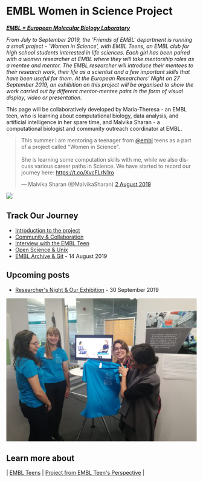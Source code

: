 # EMBL Women in Science Project

***[EMBL = European Molecular Biology Laboratory](https://embl.de)***

*From July to September 2019, the 'Friends of EMBL' department is running a small project - 'Women in Science', with EMBL Teens, an EMBL club for high school students interested in life sciences. Each girl has been paired with a women researcher at EMBL where they will take mentorship roles as a mentee and mentor. The EMBL researcher will introduce their mentees to their research work, their life as a scientist and a few important skills that have been useful for them. At the European Researchers’ Night on 27 September 2019, an exhibition on this project will be organised to show the work carried out by different mentor-mentee pairs in the form of visual display, video or presentation.*

This page will be collaboratively developed by Maria-Theresa - an EMBL teen, who is learning about computational biology, data analysis, and artificial intelligence in her spare time, and Malvika Sharan - a computational biologist and community outreach coordinator at EMBL.

<blockquote class="twitter-tweet" data-lang="en-gb"><p lang="en" dir="ltr">This summer I am mentoring a teenager from <a href="https://twitter.com/embl?ref_src=twsrc%5Etfw">@embl</a> teens as a part of a project called &quot;Women in Science&quot;.<br><br>She is learning some computation skills with me, while we also discuss various career paths in Science. We have started to record our journey here: <a href="https://t.co/XvcFLrN1ro">https://t.co/XvcFLrN1ro</a></p>&mdash; Malvika Sharan (@MalvikaSharan) <a href="https://twitter.com/MalvikaSharan/status/1157256118432927746?ref_src=twsrc%5Etfw">2 August 2019</a></blockquote>
<script async src="https://platform.twitter.com/widgets.js" charset="utf-8"></script>

![](images/video-shot.png)

## Track Our Journey

- [Introduction to the project](./posts/2019-07-17-introduction.md)
- [Community & Collaboration](./posts/2019-07-30-community_collaboration.md)
- [Interview with the EMBL Teen](./posts/2019-07-31-matheli-interview.md)
- [Open Science & Unix](./posts/2019-08-02-open_science.md)
- [EMBL Archive & Git](./posts/2019-08-13-research_archive.md) - 14 August 2019

## Upcoming posts

- [Researcher's Night & Our Exhibition](./posts/2019-09-27-researcher_night.md) - 30 September 2019

![](images/researcher-night.JPG)

## Learn more about

| [EMBL Teens](https://www.embl.de/leben/friends/en#embl-teens) | [Project from EMBL Teen's Perspective](https://matheli.github.io/Matheli/) |
